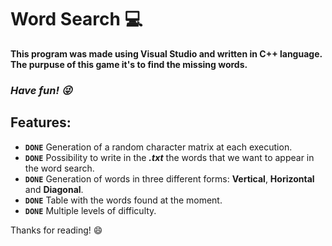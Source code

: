 # Word Search :computer:	

**This program was made using Visual Studio and written in C++ language. The purpuse of this game it's to find the missing words.** 
### ***Have fun! :stuck_out_tongue_winking_eye:*** 


## Features:

- **`DONE`** Generation of a random character matrix at each execution.
- **`DONE`** Possibility to write in the ***.txt*** the words that we want to appear in the word search.
- **`DONE`** Generation of words in three different forms: **Vertical**, **Horizontal** and **Diagonal**.
- **`DONE`** Table with the words found at the moment.
- **`DONE`** Multiple levels of difficulty.

Thanks for reading! :smile:
